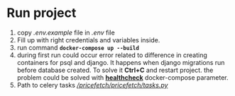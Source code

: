 
# Run project
1. copy _.env.example_ file in _.env_ file
2. Fill up with right credentials and variables inside.
3. run command **`docker-compose up --build`** 
4. during first run could occur error related to difference in creating containers for psql and django. 
It happens when django migrations run before database created. To solve it **Ctrl+C** and restart project.
the problem could be solved with **[healthcheck](https://stackoverflow.com/questions/35069027/docker-wait-for-postgresql-to-be-running)** docker-compose parameter.
5. Path to celery tasks _[/pricefetch/pricefetch/tasks.py](/home/user/PycharmProjects/pricefetch/pricefetch/tasks.py)_

